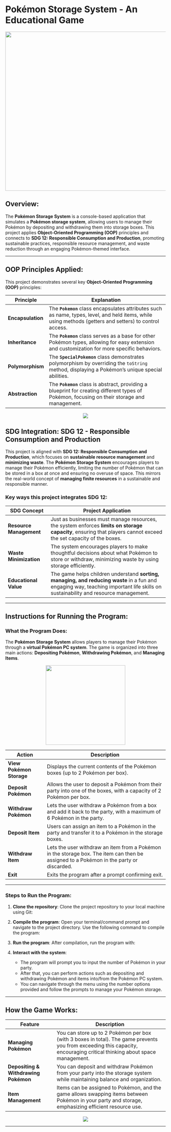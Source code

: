# Pokémon Storage System - An Educational Game

<img src="https://static.vecteezy.com/system/resources/previews/027/127/571/non_2x/pokemon-logo-pokemon-icon-transparent-free-png.png" width="1000" height="500"> <!-- Pokémon Logo -->

## Overview:
The **Pokémon Storage System** is a console-based application that simulates a **Pokémon storage system**, allowing users to manage their Pokémon by depositing and withdrawing them into storage boxes. This project applies **Object-Oriented Programming (OOP)** principles and connects to **SDG 12: Responsible Consumption and Production**, promoting sustainable practices, responsible resource management, and waste reduction through an engaging Pokémon-themed interface.

---

## OOP Principles Applied:
This project demonstrates several key **Object-Oriented Programming (OOP)** principles:

| **Principle**     | **Explanation**                                                                                                                                 |
|-------------------|-------------------------------------------------------------------------------------------------------------------------------------------------|
| **Encapsulation** | The **`Pokemon`** class encapsulates attributes such as name, types, level, and held items, while using methods (getters and setters) to control access. |
| **Inheritance**   | The **`Pokemon`** class serves as a base for other Pokémon types, allowing for easy extension and customization for more specific behaviors.          |
| **Polymorphism**  | The **`SpecialPokemon`** class demonstrates polymorphism by overriding the `toString` method, displaying a Pokémon’s unique special abilities.    |
| **Abstraction**   | The **`Pokemon`** class is abstract, providing a blueprint for creating different types of Pokémon, focusing on their storage and management.         |

<p align="center">
   <img src= "https://poketouch.files.wordpress.com/2019/05/eevee_sparkles_gif.gif">

## SDG Integration: SDG 12 - Responsible Consumption and Production
This project is aligned with **SDG 12: Responsible Consumption and Production**, which focuses on **sustainable resource management** and **minimizing waste**. The **Pokémon Storage System** encourages players to manage their Pokémon efficiently, limiting the number of Pokémon that can be stored in a box at once and ensuring no overuse of space. This mirrors the real-world concept of **managing finite resources** in a sustainable and responsible manner.

### Key ways this project integrates SDG 12:
| **SDG Concept**            | **Project Application**                                                                 |
|----------------------------|-----------------------------------------------------------------------------------------|
| **Resource Management**    | Just as businesses must manage resources, the system enforces **limits on storage capacity**, ensuring that players cannot exceed the set capacity of the boxes. |
| **Waste Minimization**     | The system encourages players to make thoughtful decisions about what Pokémon to store or withdraw, minimizing waste by using storage efficiently.     |
| **Educational Value**      | The game helps children understand **sorting, managing, and reducing waste** in a fun and engaging way, teaching important life skills on sustainability and resource management. |

---

## Instructions for Running the Program:

### What the Program Does:
The **Pokémon Storage System** allows players to manage their Pokémon through a **virtual Pokémon PC system**. The game is organized into three main actions: **Depositing Pokémon**, **Withdrawing Pokémon**, and **Managing Items**.

<p align="center">
   <img src="https://pngimg.com/uploads/pokeball/pokeball_PNG29.png" width="250" height="250">  <!-- Pokéball Icon -->

| **Action**                | **Description**                                                                                           |
|---------------------------|-----------------------------------------------------------------------------------------------------------|
| **View Pokémon Storage**  | Displays the current contents of the Pokémon boxes (up to 2 Pokémon per box).                              |
| **Deposit Pokémon**       | Allows the user to deposit a Pokémon from their party into one of the boxes, with a capacity of 2 Pokémon per box. |
| **Withdraw Pokémon**      | Lets the user withdraw a Pokémon from a box and add it back to the party, with a maximum of 6 Pokémon in the party. |
| **Deposit Item**          | Users can assign an item to a Pokémon in the party and transfer it to a Pokémon in the storage boxes.      |
| **Withdraw Item**         | Lets the user withdraw an item from a Pokémon in the storage box. The item can then be assigned to a Pokémon in the party or discarded. |
| **Exit**                  | Exits the program after a prompt confirming exit.                                                         |

---

### Steps to Run the Program:
1. **Clone the repository**:
   Clone the project repository to your local machine using Git:

2. **Compile the program**:
   Open your terminal/command prompt and navigate to the project directory. Use the following command to compile the program:

3. **Run the program**:
   After compilation, run the program with:

4. **Interact with the system**:
   - The program will prompt you to input the number of Pokémon in your party.
   - After that, you can perform actions such as depositing and withdrawing Pokémon and items into/from the Pokémon PC system.
   - You can navigate through the menu using the number options provided and follow the prompts to manage your Pokémon storage.

---

## How the Game Works:

| **Feature**               | **Description**                                                                 |
|---------------------------|---------------------------------------------------------------------------------|
| **Managing Pokémon**      | You can store up to 2 Pokémon per box (with 3 boxes in total). The game prevents you from exceeding this capacity, encouraging critical thinking about space management. |
| **Depositing & Withdrawing Pokémon** | You can deposit and withdraw Pokémon from your party into the storage system while maintaining balance and organization. |
| **Item Management**       | Items can be assigned to Pokémon, and the game allows swapping items between Pokémon in your party and storage, emphasizing efficient resource use. |

<p align="center">
   <img src="https://pa1.narvii.com/6201/fac18f22f6333faa69d85712e83266dedaa504f0_hq.gif">  <!-- Pokémon Storage Animation -->

---
